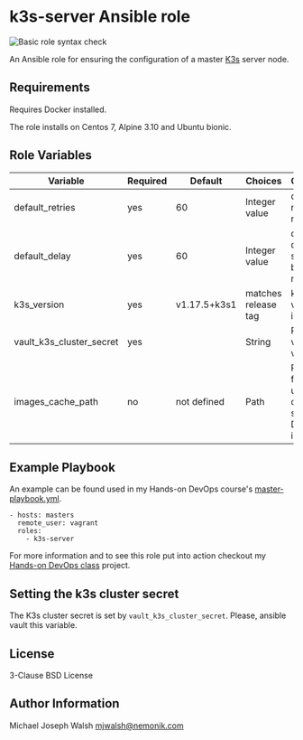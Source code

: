 # k3s-server Ansible role

![Basic role syntax check](https://github.com/nemonik/k3s-server-role/workflows/Basic%20role%20syntax%20check/badge.svg)

An Ansible role for ensuring the configuration of a master [K3s](https://k3s.io/) server node.

## Requirements

Requires Docker installed.

The role installs on Centos 7, Alpine 3.10 and Ubuntu bionic.

## Role Variables

| Variable                 | Required | Default               | Choices             | Comments                                         |
|--------------------------|----------|-----------------------|---------------------|--------------------------------------------------|
| default_retries          | yes      | 60                    | Integer value       | default number of retries                        |
| default_delay            | yes      | 60                    | Integer value       | default delay in seconds between retries         |
| k3s_version              | yes      | v1.17.5+k3s1          | matches release tag | k3s version to install                           |
| vault_k3s_cluster_secret | yes      |                       | String              | Please, set via Ansible vault                    |
| images_cache_path        | no       | not defined           | Path                | Path to folder used to cache saved Docker images |            

## Example Playbook

An example can be found used in my Hands-on DevOps course's [master-playbook.yml](https://github.com/nemonik/hands-on-DevOps/blob/master/ansible/master-playbook.yml).

```
- hosts: masters
  remote_user: vagrant
  roles:
    - k3s-server
```

For more information and to see this role put into action checkout my [Hands-on DevOps class](https://github.com/nemonik/hands-on-DevOps) project.

## Setting the k3s cluster secret

The K3s cluster secret is set by `vault_k3s_cluster_secret`.  Please, ansible vault this variable.

## License

3-Clause BSD License

## Author Information

Michael Joseph Walsh <mjwalsh@nemonik.com>
